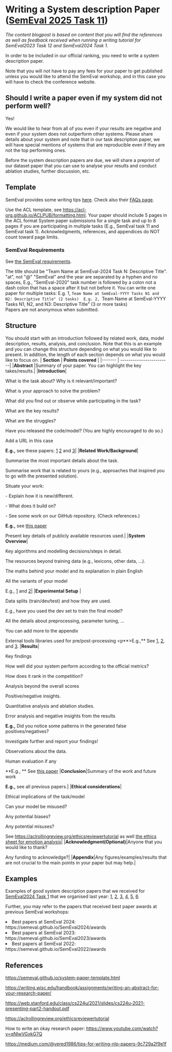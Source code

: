 # Writing a System description Paper ([SemEval 2025 Task 11](https://github.com/emotion-analysis-project/SemEval2025-Task11))

_The content blogpost is based on content that you will find the references as well as feedback received when running a writing tutorial for SemEval2023 Task 12 and SemEval2024 Task 1._


In order to be included in our official ranking, you need to write a system description paper.  

Note that you will not have to pay any fees for your paper to get published unless you would like to attend the SemEval workshop, and in this case you will have to check the conference website.


## Should I write a paper even if my system did not perform well?
Yes! 

We would like to hear from all of you even if your results are negative and even if your system does not outperform other systems. 
Please share details about your system and note that in our task description paper, we will have special mentions of systems that are reproducible even if they are not the top performing ones.

Before the system description papers are due, we will share a preprint of our dataset paper that you can use to analyse your results and conduct ablation studies, further discussion, etc.

## Template  

SemEval provides some writing tips [here](https://semeval.github.io/system-paper-template.html). Check also their [FAQs page](https://semeval.github.io/faq.html).


Use the ACL template, see https://acl-org.github.io/ACLPUB/formatting.html. Your paper should include 5 pages in the ACL format System paper submissions for a single task and  up to 8 pages if you are participating in multiple tasks (E.g., SemEval task 11 and SemEval task 1). 
Acknowledgments, references, and appendices do NOT count toward page limits. 

### SemEval Requirements
See [the SemEval requirements](https://semeval.github.io/paper-requirements.html). 

The title should be "Team Name at SemEval-2024 Task N: Descriptive Title".
"at", not "@"  "SemEval" and the year are separated by a hyphen and no spaces, 
E.g., "SemEval-2020"  task number is followed by a colon not a dash colon that has a space after it but not before it.
You can write one paper for multiple tasks:
E.g. 1, ``Team Name at SemEval-YYYY Tasks N1 and N2: Descriptive Title" (2 tasks) 
E.g. 2, ``Team Name at SemEval-YYYY Tasks N1, N2, and N3: Descriptive Title" (3 or more tasks)  
Papers are not anonymous when submitted.

## Structure
You should start with an introduction followed by related work, data, model description, results, analysis, and conclusion. Note that this is an example and you can change this structure depending on what you would like to present. In addition, the length of each section depends on what you would like to focus on.
| **Section** | **Points covered** |
|------- | ------------------------|
|**Abstract** |Summary of your paper. You can highlight the key takes/results.|
|**Introduction**| <p> What is the task about? Why is it relevant/important? <p> What is your approach to solve the problem? <p>  What did you find out or observe while participating in the task? <p> What are the key results? <p> What are the struggles? <p> Have you released the code/model? (You are highly encouraged to do so.) <p> Add a URL in this case <p> **E.g.,** see these papers: [1](https://arxiv.org/pdf/2404.01490) [2](https://aclanthology.org/2024.semeval-1.254.pdf) and [3](https://arxiv.org/pdf/2404.02570)|
|**Related Work/Background**| <p> Summarise the most important details about the task. <p> Summarise work that is related to yours (e.g., approaches that inspired you to go with the presented solution). <p> Situate your work: <p>  - Explain how it is new/different.<p>  - What does it build on?<p>  - See some work on our GitHub repository. (Check references.)<p>**E.g.,** see [this paper](https://arxiv.org/pdf/2404.02570) <p> Present key details of publicly available resources used.|
|**System Overview**|<p>Key algorithms and modelling decisions/steps in detail.<p> The resources beyond training data (e.g., lexicons, other data, …). <p>The maths behind your model and its explanation in plain English <p>All the variants of your model <p>E.g., [1](https://aclanthology.org/2024.semeval-1.202.pdf) and [2](https://aclanthology.org/2024.semeval-1.254.pdf)|
|**Experimental Setup** |<p>Data splits (train/dev/test) and how they are used. <p>E.g., have you used the dev set to train the final model? <p>All the details about preprocessing, parameter tuning, …  <p>You can add more to the appendix <p>External tools libraries used for pre/post-processing <p**>E.g.,** See [1](https://arxiv.org/pdf/2404.0257), [2](https://aclanthology.org/2024.semeval-1.202.pdf), and [3](https://aclanthology.org/2024.semeval-1.254.pdf). 
|**Results**|<p>Key findings <p> How well did your system perform according to the official metrics?<p> How does it rank in the competition?<p> Analysis beyond the overall scores<p> Positive/negative insights.<p> Quantitative analysis and ablation studies.<p> Error analysis and negative insights from the results<p> **E.g.,** Did you notice some patterns in the generated false positives/negatives? <p> Investigate further and report your findings!<p> Observations about the data.<p> Human evaluation if any<p> **E.g., ** See [this paper](https://aclanthology.org/2024.semeval-1.202.pdf)
|**Conclusion**|Summary of the work and future work <p>**E.g.,** see all previous papers.|
|**Ethical considerations**|<p>Ethical implications of the task/model <p> Can your model be misused? <p> Any potential biases? <p> Any potential misuses? <p> See https://aclrollingreview.org/ethicsreviewertutorial as well [the ethics sheet for emotion analysis](https://arxiv.org/pdf/2109.08256)| 
|**Acknowledgment(Optional)**|Anyone that you would like to thank? <p> Any funding to acknowledge?|
|**Appendix**|Any figures/examples/results that are not crucial to the main points in your paper but may help.|


## Examples
Examples of good system description papers that we received for [SemEval2024 Task 1](https://semantic-textual-relatedness.github.io) that we organised last year: [1](https://arxiv.org/pdf/2404.01490), [2](https://arxiv.org/pdf/2404.02570), [3](https://aclanthology.org/2024.semeval-1.202.pdf), [4](https://aclanthology.org/2024.semeval-1.254.pdf), [5](https://dial.uclouvain.be/pr/boreal/object/boreal%3A288252/datastream/PDF_01/view), [6](https://arxiv.org/pdf/2410.10585).

<p>
Further, you may refer to the papers that received best paper awards at previous SemEval workshops: 
<li> Best papers at SemEval 2024: https://semeval.github.io/SemEval2024/awards</li>
<li> Best papers at SemEval 2023: https://semeval.github.io/SemEval2023/awards</li>
<li> Best papers at SemEval 2022: https://semeval.github.io/SemEval2022/awards</li>

## References
https://semeval.github.io/system-paper-template.html

https://writing.wisc.edu/handbook/assignments/writing-an-abstract-for-your-research-paper/

https://web.stanford.edu/class/cs224u/2021/slides/cs224u-2021-presenting-part2-handout.pdf

https://aclrollingreview.org/ethicsreviewertutorial

How to write an okay research paper: https://www.youtube.com/watch?v=qNlwVGxkG7Q

https://medium.com/@vered1986/tips-for-writing-nlp-papers-9c729a2f9e1f

